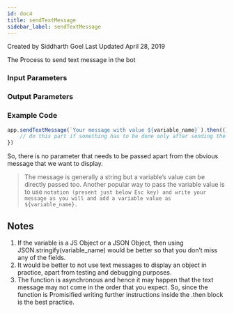 ```yaml
---
id: doc4
title: sendTextMessage
sidebar_label: sendTextMessage
---
```


Created by Siddharth Goel
Last Updated April 28, 2019


The Process to send text message in the bot

### Input Parameters

### Output Parameters


### Example Code

```javascript
app.sendTextMessage(`Your message with value ${variable_name}`).then(() => {
    // do this part if something has to be done only after sending the message
})
```

So, there is no parameter that needs to be passed apart from the obvious message that we want to display.

> The message is generally a string but a variable’s value can be directly passed too.
Another popular way to pass the variable value is to use `` notation (present just below Esc key) and write your message as you will and add a variable value as ${variable_name}. ``

## Notes

1. If the variable is a JS Object or a JSON Object, then using JSON.stringify(variable_name) would be better so that you don’t miss any of the fields.
1. It would be better to not use text messages to display an object in practice, apart from testing and debugging purposes.
1. The function is asynchronous and hence it may happen that the text message may not come in the order that you expect. So, since the function is Promisified writing further instructions inside the .then block is the best practice.


